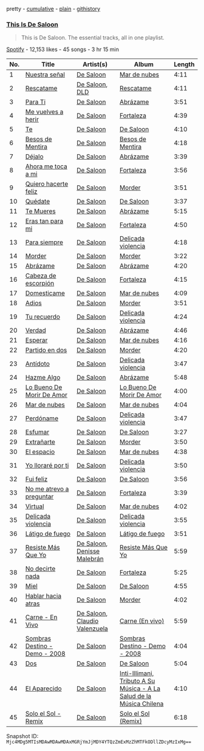 pretty - [cumulative](/playlists/cumulative/37i9dQZF1DZ06evNZYwvYt.md) - [plain](/playlists/plain/37i9dQZF1DZ06evNZYwvYt) - [githistory](https://github.githistory.xyz/mackorone/spotify-playlist-archive/blob/main/playlists/plain/37i9dQZF1DZ06evNZYwvYt)

### [This Is De Saloon](https://open.spotify.com/playlist/37i9dQZF1DZ06evNZYwvYt)

> This is De Saloon\. The essential tracks, all in one playlist.

[Spotify](https://open.spotify.com/user/spotify) - 12,153 likes - 45 songs - 3 hr 15 min

| No. | Title | Artist(s) | Album | Length |
|---|---|---|---|---|
| 1 | [Nuestra señal](https://open.spotify.com/track/3JIy8mnMI0PvcrbCP9wMX3) | [De Saloon](https://open.spotify.com/artist/04Z3mRXKnp5PmZcJ8QCULt) | [Mar de nubes](https://open.spotify.com/album/0DmG4qQfUvmaS781E8PK2q) | 4:11 |
| 2 | [Rescatame](https://open.spotify.com/track/0GjoTJLgbBerEXztomm2WU) | [De Saloon](https://open.spotify.com/artist/04Z3mRXKnp5PmZcJ8QCULt), [DLD](https://open.spotify.com/artist/7CwiLiC1S8B69RMPxbDb6S) | [Rescatame](https://open.spotify.com/album/3bOkkudjnp66n6MYzhMshl) | 4:11 |
| 3 | [Para Ti](https://open.spotify.com/track/0q1WacGmrtCmF9pVU9EwQ6) | [De Saloon](https://open.spotify.com/artist/04Z3mRXKnp5PmZcJ8QCULt) | [Abrázame](https://open.spotify.com/album/5iS6pNygJH2CTaklGGtT6Y) | 3:51 |
| 4 | [Me vuelves a herir](https://open.spotify.com/track/5NgoexWTWKwhkFwWpTuXid) | [De Saloon](https://open.spotify.com/artist/04Z3mRXKnp5PmZcJ8QCULt) | [Fortaleza](https://open.spotify.com/album/1I4TrEzzQ23JMNsBskiLjU) | 4:39 |
| 5 | [Te](https://open.spotify.com/track/6vSekblfCHVVJHF9IQkPs3) | [De Saloon](https://open.spotify.com/artist/04Z3mRXKnp5PmZcJ8QCULt) | [De Saloon](https://open.spotify.com/album/4b3mG8286S6WyRdJVvW0BS) | 4:10 |
| 6 | [Besos de Mentira](https://open.spotify.com/track/4Q8tPuSefGBkqA0Di28SHV) | [De Saloon](https://open.spotify.com/artist/04Z3mRXKnp5PmZcJ8QCULt) | [Besos de Mentira](https://open.spotify.com/album/2OzfXW8ByllSXhVx8AFSVe) | 4:18 |
| 7 | [Déjalo](https://open.spotify.com/track/4A197k2VxXIqb4rH3wqw1I) | [De Saloon](https://open.spotify.com/artist/04Z3mRXKnp5PmZcJ8QCULt) | [Abrázame](https://open.spotify.com/album/5iS6pNygJH2CTaklGGtT6Y) | 3:39 |
| 8 | [Ahora me toca a mi](https://open.spotify.com/track/7xMIUfFqhpXnXmG1Mv97xd) | [De Saloon](https://open.spotify.com/artist/04Z3mRXKnp5PmZcJ8QCULt) | [Fortaleza](https://open.spotify.com/album/1I4TrEzzQ23JMNsBskiLjU) | 3:56 |
| 9 | [Quiero hacerte feliz](https://open.spotify.com/track/0kOQ22oq5WleyioXFhTUSq) | [De Saloon](https://open.spotify.com/artist/04Z3mRXKnp5PmZcJ8QCULt) | [Morder](https://open.spotify.com/album/6JEPuQCdFgtpCn00DjMFFh) | 3:51 |
| 10 | [Quédate](https://open.spotify.com/track/2GpfueJjPlXJslyOMiyKSP) | [De Saloon](https://open.spotify.com/artist/04Z3mRXKnp5PmZcJ8QCULt) | [De Saloon](https://open.spotify.com/album/4b3mG8286S6WyRdJVvW0BS) | 3:37 |
| 11 | [Te Mueres](https://open.spotify.com/track/5fbpZGY5TZ3bRhkQqTOSj0) | [De Saloon](https://open.spotify.com/artist/04Z3mRXKnp5PmZcJ8QCULt) | [Abrázame](https://open.spotify.com/album/5iS6pNygJH2CTaklGGtT6Y) | 5:15 |
| 12 | [Eras tan para mi](https://open.spotify.com/track/4t2vV9fvmeSBUlOarB4Eiu) | [De Saloon](https://open.spotify.com/artist/04Z3mRXKnp5PmZcJ8QCULt) | [Fortaleza](https://open.spotify.com/album/1I4TrEzzQ23JMNsBskiLjU) | 4:50 |
| 13 | [Para siempre](https://open.spotify.com/track/0fRF5Gqh8rlFmPsYCQDOJW) | [De Saloon](https://open.spotify.com/artist/04Z3mRXKnp5PmZcJ8QCULt) | [Delicada violencia](https://open.spotify.com/album/59Q0c0KggY96mWYhd4Hq5A) | 4:18 |
| 14 | [Morder](https://open.spotify.com/track/6jPWdnW1yAqgUq7T2tekiq) | [De Saloon](https://open.spotify.com/artist/04Z3mRXKnp5PmZcJ8QCULt) | [Morder](https://open.spotify.com/album/6JEPuQCdFgtpCn00DjMFFh) | 3:22 |
| 15 | [Abrázame](https://open.spotify.com/track/4S3Gf4ncQMAas0j90bQtQx) | [De Saloon](https://open.spotify.com/artist/04Z3mRXKnp5PmZcJ8QCULt) | [Abrázame](https://open.spotify.com/album/5iS6pNygJH2CTaklGGtT6Y) | 4:20 |
| 16 | [Cabeza de escorpión](https://open.spotify.com/track/3aq5vlsKw8t97iSNXMMr0Y) | [De Saloon](https://open.spotify.com/artist/04Z3mRXKnp5PmZcJ8QCULt) | [Fortaleza](https://open.spotify.com/album/1I4TrEzzQ23JMNsBskiLjU) | 4:15 |
| 17 | [Domesticame](https://open.spotify.com/track/6eF5HI1s4DU3Z5b5urrVRk) | [De Saloon](https://open.spotify.com/artist/04Z3mRXKnp5PmZcJ8QCULt) | [Mar de nubes](https://open.spotify.com/album/0DmG4qQfUvmaS781E8PK2q) | 4:09 |
| 18 | [Adios](https://open.spotify.com/track/3jZuOu3Ng3wj1BqdkApYy4) | [De Saloon](https://open.spotify.com/artist/04Z3mRXKnp5PmZcJ8QCULt) | [Morder](https://open.spotify.com/album/6JEPuQCdFgtpCn00DjMFFh) | 3:51 |
| 19 | [Tu recuerdo](https://open.spotify.com/track/5JrG0DZMWeb9BLuSTihPd2) | [De Saloon](https://open.spotify.com/artist/04Z3mRXKnp5PmZcJ8QCULt) | [Delicada violencia](https://open.spotify.com/album/59Q0c0KggY96mWYhd4Hq5A) | 4:24 |
| 20 | [Verdad](https://open.spotify.com/track/1dmqa40DwTbUv3SzUaUMvH) | [De Saloon](https://open.spotify.com/artist/04Z3mRXKnp5PmZcJ8QCULt) | [Abrázame](https://open.spotify.com/album/5iS6pNygJH2CTaklGGtT6Y) | 4:46 |
| 21 | [Esperar](https://open.spotify.com/track/78HPvwy6PFMoU7DlulMTJU) | [De Saloon](https://open.spotify.com/artist/04Z3mRXKnp5PmZcJ8QCULt) | [Mar de nubes](https://open.spotify.com/album/0DmG4qQfUvmaS781E8PK2q) | 4:16 |
| 22 | [Partido en dos](https://open.spotify.com/track/21Zlc2QEzEKkGy6U7TtuP5) | [De Saloon](https://open.spotify.com/artist/04Z3mRXKnp5PmZcJ8QCULt) | [Morder](https://open.spotify.com/album/6JEPuQCdFgtpCn00DjMFFh) | 4:20 |
| 23 | [Antídoto](https://open.spotify.com/track/1exVXnvmE8IrjR3PEKlixx) | [De Saloon](https://open.spotify.com/artist/04Z3mRXKnp5PmZcJ8QCULt) | [Delicada violencia](https://open.spotify.com/album/59Q0c0KggY96mWYhd4Hq5A) | 3:47 |
| 24 | [Hazme Algo](https://open.spotify.com/track/3HEZRM7OPQY5LXa7OEmD4Y) | [De Saloon](https://open.spotify.com/artist/04Z3mRXKnp5PmZcJ8QCULt) | [Abrázame](https://open.spotify.com/album/5iS6pNygJH2CTaklGGtT6Y) | 5:48 |
| 25 | [Lo Bueno De Morir De Amor](https://open.spotify.com/track/6JOCmBTgT16HhWTMQheAPF) | [De Saloon](https://open.spotify.com/artist/04Z3mRXKnp5PmZcJ8QCULt) | [Lo Bueno De Morir De Amor](https://open.spotify.com/album/5fhVKI6cdwPMic00HDME23) | 4:00 |
| 26 | [Mar de nubes](https://open.spotify.com/track/7yUqRdOBt0my6W7WlYThhq) | [De Saloon](https://open.spotify.com/artist/04Z3mRXKnp5PmZcJ8QCULt) | [Mar de nubes](https://open.spotify.com/album/0DmG4qQfUvmaS781E8PK2q) | 4:04 |
| 27 | [Perdóname](https://open.spotify.com/track/5Old2vvcl089PeN4o995b9) | [De Saloon](https://open.spotify.com/artist/04Z3mRXKnp5PmZcJ8QCULt) | [Delicada violencia](https://open.spotify.com/album/59Q0c0KggY96mWYhd4Hq5A) | 3:47 |
| 28 | [Esfumar](https://open.spotify.com/track/1zumR6nP8LnKma5wOvq9nB) | [De Saloon](https://open.spotify.com/artist/04Z3mRXKnp5PmZcJ8QCULt) | [De Saloon](https://open.spotify.com/album/4b3mG8286S6WyRdJVvW0BS) | 3:27 |
| 29 | [Extrañarte](https://open.spotify.com/track/2CccpAbBdXvE1C6PzCP5B3) | [De Saloon](https://open.spotify.com/artist/04Z3mRXKnp5PmZcJ8QCULt) | [Morder](https://open.spotify.com/album/6JEPuQCdFgtpCn00DjMFFh) | 3:50 |
| 30 | [El espacio](https://open.spotify.com/track/17oZ17aeENHR2L8FxSNTB0) | [De Saloon](https://open.spotify.com/artist/04Z3mRXKnp5PmZcJ8QCULt) | [Mar de nubes](https://open.spotify.com/album/0DmG4qQfUvmaS781E8PK2q) | 4:38 |
| 31 | [Yo lloraré por ti](https://open.spotify.com/track/4i4AiJzaAMMkW6P02hwp4R) | [De Saloon](https://open.spotify.com/artist/04Z3mRXKnp5PmZcJ8QCULt) | [Delicada violencia](https://open.spotify.com/album/59Q0c0KggY96mWYhd4Hq5A) | 3:50 |
| 32 | [Fui feliz](https://open.spotify.com/track/4eg5oafPZjlFK6xYF6qs3Y) | [De Saloon](https://open.spotify.com/artist/04Z3mRXKnp5PmZcJ8QCULt) | [De Saloon](https://open.spotify.com/album/4b3mG8286S6WyRdJVvW0BS) | 3:56 |
| 33 | [No me atrevo a preguntar](https://open.spotify.com/track/1ASsOEm4V9yWkgJ573Uf8q) | [De Saloon](https://open.spotify.com/artist/04Z3mRXKnp5PmZcJ8QCULt) | [Fortaleza](https://open.spotify.com/album/1I4TrEzzQ23JMNsBskiLjU) | 3:39 |
| 34 | [Virtual](https://open.spotify.com/track/1DM5zFVuY9d1mDK042UqOo) | [De Saloon](https://open.spotify.com/artist/04Z3mRXKnp5PmZcJ8QCULt) | [Mar de nubes](https://open.spotify.com/album/0DmG4qQfUvmaS781E8PK2q) | 4:02 |
| 35 | [Delicada violencia](https://open.spotify.com/track/0WqFZiJlm264gE6zgJIyQQ) | [De Saloon](https://open.spotify.com/artist/04Z3mRXKnp5PmZcJ8QCULt) | [Delicada violencia](https://open.spotify.com/album/59Q0c0KggY96mWYhd4Hq5A) | 3:55 |
| 36 | [Látigo de fuego](https://open.spotify.com/track/4a7n3hqqlgcpqzfBOcfLTQ) | [De Saloon](https://open.spotify.com/artist/04Z3mRXKnp5PmZcJ8QCULt) | [Látigo de fuego](https://open.spotify.com/album/43zuensuw729kZhtB1emiI) | 3:51 |
| 37 | [Resiste Más Que Yo](https://open.spotify.com/track/2nTWDoNNk9n14Mf2OTAwyQ) | [De Saloon](https://open.spotify.com/artist/04Z3mRXKnp5PmZcJ8QCULt), [Denisse Malebrán](https://open.spotify.com/artist/34JOOFEs2qzslbI0YAGBXr) | [Resiste Más Que Yo](https://open.spotify.com/album/1lJTxv8uuQ7JduMfysDUJv) | 5:59 |
| 38 | [No decirte nada](https://open.spotify.com/track/7gSiCofrU0agRkz43j2FGp) | [De Saloon](https://open.spotify.com/artist/04Z3mRXKnp5PmZcJ8QCULt) | [Fortaleza](https://open.spotify.com/album/1I4TrEzzQ23JMNsBskiLjU) | 5:25 |
| 39 | [Miel](https://open.spotify.com/track/2IbiZBpJuvY8pMzKhDtWLP) | [De Saloon](https://open.spotify.com/artist/04Z3mRXKnp5PmZcJ8QCULt) | [De Saloon](https://open.spotify.com/album/4b3mG8286S6WyRdJVvW0BS) | 4:55 |
| 40 | [Hablar hacia atras](https://open.spotify.com/track/3BvxJ3TmJycwqn6i1t6m28) | [De Saloon](https://open.spotify.com/artist/04Z3mRXKnp5PmZcJ8QCULt) | [Morder](https://open.spotify.com/album/6JEPuQCdFgtpCn00DjMFFh) | 4:02 |
| 41 | [Carne \- En Vivo](https://open.spotify.com/track/3HwLNLwUY2sicFxkBVbMlx) | [De Saloon](https://open.spotify.com/artist/04Z3mRXKnp5PmZcJ8QCULt), [Claudio Valenzuela](https://open.spotify.com/artist/20XFyUIDpgHen9Lxmx6VhE) | [Carne \(En vivo\)](https://open.spotify.com/album/610BGu4N2Zksxyb6JbuH5p) | 5:59 |
| 42 | [Sombras Destino \- Demo \- 2008](https://open.spotify.com/track/2X7Mzcr24Zk7LyHE0JQBs9) | [De Saloon](https://open.spotify.com/artist/04Z3mRXKnp5PmZcJ8QCULt) | [Sombras Destino \- Demo \- 2008](https://open.spotify.com/album/3WfMKEzc06cGLrqfyDAQ5c) | 4:04 |
| 43 | [Dos](https://open.spotify.com/track/1TywStTqkJ9XIgPsrOMXmH) | [De Saloon](https://open.spotify.com/artist/04Z3mRXKnp5PmZcJ8QCULt) | [De Saloon](https://open.spotify.com/album/4b3mG8286S6WyRdJVvW0BS) | 5:04 |
| 44 | [El Aparecido](https://open.spotify.com/track/5IpBCVityIZt8b6TUFm74U) | [De Saloon](https://open.spotify.com/artist/04Z3mRXKnp5PmZcJ8QCULt) | [Inti\-Illimani, Tributo A Su Música \- A La Salud de la Música Chilena](https://open.spotify.com/album/3bLMlRJGnzb9xhvddIwyJo) | 4:10 |
| 45 | [Solo el Sol \- Remix](https://open.spotify.com/track/3TBTVJRElT9eO7WXcj2HMN) | [De Saloon](https://open.spotify.com/artist/04Z3mRXKnp5PmZcJ8QCULt) | [Solo el Sol \(Remix\)](https://open.spotify.com/album/14fNTy68j4YcrIjk2aV6RN) | 6:18 |

Snapshot ID: `Mjc4MDg5MTIsMDAwMDAwMDAxMGRjYmJjMDY4YTQzZmExMzZhMTFkODllZDcyMzIxMg==`
